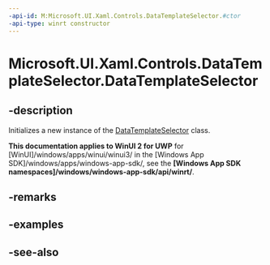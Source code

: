 ```yaml
---
-api-id: M:Microsoft.UI.Xaml.Controls.DataTemplateSelector.#ctor
-api-type: winrt constructor
---
```


<!-- Method syntax
public DataTemplateSelector()
-->

# Microsoft.UI.Xaml.Controls.DataTemplateSelector.DataTemplateSelector

## -description
Initializes a new instance of the [DataTemplateSelector](datatemplateselector.md) class.

**This documentation applies to WinUI 2 for UWP** for [WinUI]/windows/apps/winui/winui3/ in the [Windows App SDK]/windows/apps/windows-app-sdk/, see the **[Windows App SDK namespaces]/windows/windows-app-sdk/api/winrt/**.

## -remarks

## -examples

## -see-also

